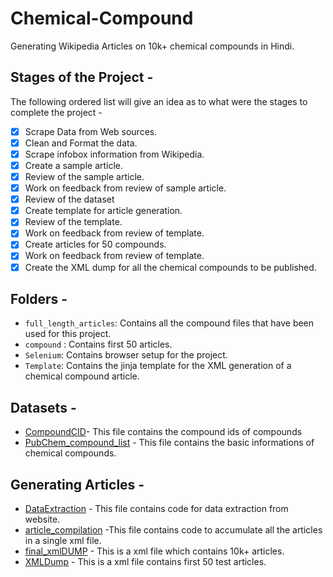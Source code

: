 # Chemical-Compound
Generating Wikipedia Articles on 10k+ chemical compounds in Hindi.

## Stages of the Project -
The following ordered list will give an idea as to what were the stages to complete the project -

- [x] Scrape Data from Web sources.
- [x] Clean and Format the data.
- [x] Scrape infobox information from Wikipedia.
- [x] Create a sample article.
- [x] Review of the sample article.
- [x] Work on feedback from review of sample article.
- [x] Review of the dataset
- [x] Create template for article generation.
- [x] Review of the template.
- [x] Work on feedback from review of template.
- [x] Create articles for 50 compounds.
- [x] Work on feedback from review of template.
- [x] Create the XML dump for all the chemical compounds to be published.

##  Folders -
- `full_length_articles`: Contains all the compound files that have been used for this project.
- `compound` : Contains first 50 articles.
- `Selenium`: Contains browser setup for the project.
- `Template`: Contains the jinja template for the XML generation of a chemical compound article.

## Datasets -
- [CompoundCID](https://github.com/indicwiki-iiit/chemical-compound/blob/main/compoundCID.csv)- This file contains the compound ids of compounds
- [PubChem_compound_list](https://github.com/indicwiki-iiit/chemical-compound/blob/main/PubChem_compound_list.csv) - This file contains the basic informations of chemical compounds.

## Generating Articles -
- [DataExtraction](https://github.com/indicwiki-iiit/chemical-compound/blob/main/DataExtraction.py) - This file contains code for data extraction from website.
- [article_compilation](https://github.com/indicwiki-iiit/chemical-compound/blob/main/article_compilation.py) -This file contains code to accumulate all the articles in a single xml file.
- [final_xmlDUMP](https://github.com/indicwiki-iiit/chemical-compound/blob/main/final_xmlDUMP.xml) - This is a xml file which contains 10k+ articles.
- [XMLDump](https://github.com/indicwiki-iiit/chemical-compound/blob/main/XMLDump.xml) - This is a xml file contains first 50 test articles.

